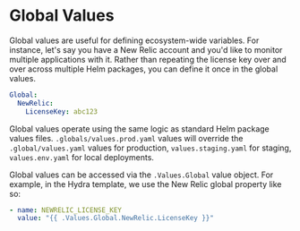 # Global Values

Global values are useful for defining ecosystem-wide variables. For instance, let's say you have a New Relic account and you'd like to monitor multiple applications with it. Rather than repeating the license key over and over across multiple Helm packages, you can define it once in the global values.

```yaml
Global:
  NewRelic:
    LicenseKey: abc123
```

Global values operate using the same logic as standard Helm package values files. `.globals/values.prod.yaml` values will override the `.global/values.yaml` values for production, `values.staging.yaml` for staging, `values.env.yaml` for local deployments.

Global values can be accessed via the `.Values.Global` value object. For example, in the Hydra template, we use the New Relic global property like so:

```yaml
- name: NEWRELIC_LICENSE_KEY
  value: "{{ .Values.Global.NewRelic.LicenseKey }}"
```
